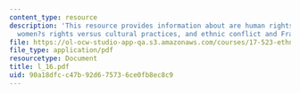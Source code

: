 ```yaml
---
content_type: resource
description: 'This resource provides information about are human rights universal?:
  women?s rights versus cultural practices, and ethnic conflict and France.'
file: https://ol-ocw-studio-app-qa.s3.amazonaws.com/courses/17-523-ethnicity-and-race-in-world-politics-fall-2005/90a18dfcc47b92d675736ce0fb8ec8c9_l_16.pdf
file_type: application/pdf
resourcetype: Document
title: l_16.pdf
uid: 90a18dfc-c47b-92d6-7573-6ce0fb8ec8c9
---
```

